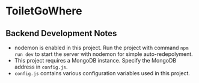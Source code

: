 # ToiletGoWhere

## Backend Development Notes

-   nodemon is enabled in this project. Run the project with command `npm run dev` to start the server with nodemon for simple auto-redepolyment.
-   This project requires a MongoDB instance. Specify the MongoDB address in `config.js`.
-   `config.js` contains various configuration variables used in this project.
